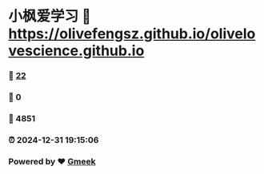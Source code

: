 # 小枫爱学习 :link: https://olivefengsz.github.io/olivelovescience.github.io 
### :page_facing_up: [22](https://olivefengsz.github.io/olivelovescience.github.io/tag.html) 
### :speech_balloon: 0 
### :hibiscus: 4851 
### :alarm_clock: 2024-12-31 19:15:06 
### Powered by :heart: [Gmeek](https://github.com/Meekdai/Gmeek)
